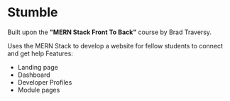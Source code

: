 # Stumble

Built upon the <b>"MERN Stack Front To Back"</b> course by Brad Traversy.

Uses the MERN Stack to develop a website for fellow students to connect and get help
Features:
- Landing page
- Dashboard
- Developer Profiles
- Module pages